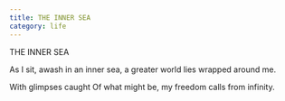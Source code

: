 ```yaml
---
title: THE INNER SEA
category: life
---
```


THE INNER SEA

As I sit, awash
in an inner sea,
a greater world
lies wrapped
around me.

With glimpses caught
Of what might be,
my freedom calls
from infinity.
